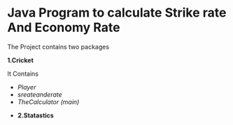 # Java Program to calculate Strike rate And Economy Rate

The Project contains two packages 

**1.Cricket**

It Contains

* _Player_   
* _sreateanderate_
* _TheCalculator (main)_ 
- **2.Statastics**

